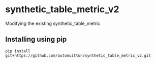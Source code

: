 # synthetic_table_metric_v2
Modifying the existing synthetic_table_metric 

## Installing using pip

    pip install git+https://github.com/automuitton/synthetic_table_metric_v2.git


